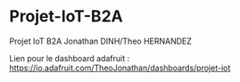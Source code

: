 # Projet-IoT-B2A
Projet IoT B2A Jonathan DINH/Theo HERNANDEZ

Lien pour le dashboard adafruit :
https://io.adafruit.com/TheoJonathan/dashboards/projet-iot

